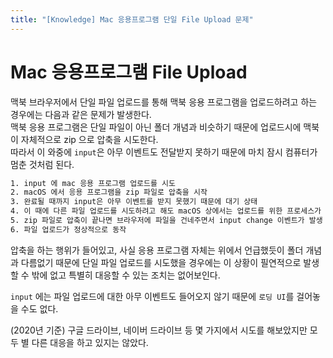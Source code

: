 ```yaml
---
title: "[Knowledge] Mac 응용프로그램 단일 File Upload 문제"
---
```


# Mac 응용프로그램 File Upload

맥북 브라우저에서 단일 파일 업로드를 통해 맥북 응용 프로그램을 업로드하려고 하는 경우에는 다음과 같은 문제가 발생한다.  
맥북 응용 프로그램은 단일 파일이 아닌 폴더 개념과 비슷하기 때문에 업로드시에 맥북이 자체적으로 zip 으로 압축을 시도한다.  
따라서 이 와중에 `input`은 아무 이벤트도 전달받지 못하기 때문에 마치 잠시 컴퓨터가 멈춘 것처럼 된다.

```bash
1. input 에 mac 응용 프로그램 업로드를 시도
2. macOS 에서 응용 프로그램을 zip 파일로 압축을 시작
3. 완료될 때까지 input은 아무 이벤트를 받지 못했기 때문에 대기 상태
4. 이 때에 다른 파일 업로드를 시도하려고 해도 macOS 상에서는 업로드를 위한 프로세스가 진행 중이기 때문에 다른 파일 업로드 불가
5. zip 파일로 압축이 끝나면 브라우저에 파일을 건네주면서 input change 이벤트가 발생
6. 파일 업로드가 정상적으로 동작
```

압축을 하는 행위가 들어있고, 사실 응용 프로그램 자체는 위에서 언급했듯이 폴더 개념과 다름없기 때문에 단일 파일 업로드를 시도했을 경우에는 이 상황이 필연적으로 발생할 수 밖에 없고 특별히 대응할 수 있는 조치는 없어보인다.

`input` 에는 파일 업로드에 대한 아무 이벤트도 들어오지 않기 때문에 `로딩 UI`를 걸어놓을 수도 없다.

(2020년 기준) 구글 드라이브, 네이버 드라이브 등 몇 가지에서 시도를 해보았지만 모두 별 다른 대응을 하고 있지는 않았다.

